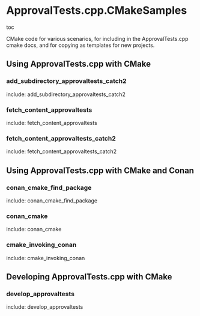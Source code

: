 # ApprovalTests.cpp.CMakeSamples

toc

CMake code for various scenarios, for including in the ApprovalTests.cpp cmake docs, and for copying as templates for new projects.  

## Using ApprovalTests.cpp with CMake

### add_subdirectory_approvaltests_catch2

include: add_subdirectory_approvaltests_catch2

### fetch_content_approvaltests

include: fetch_content_approvaltests

### fetch_content_approvaltests_catch2

include: fetch_content_approvaltests_catch2

## Using ApprovalTests.cpp with CMake and Conan

### conan_cmake_find_package

include: conan_cmake_find_package

### conan_cmake

include: conan_cmake

### cmake_invoking_conan

include: cmake_invoking_conan

## Developing ApprovalTests.cpp with CMake

### develop_approvaltests

include: develop_approvaltests

